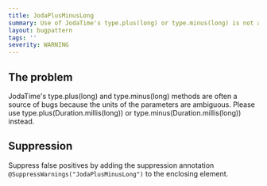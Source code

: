 ```yaml
---
title: JodaPlusMinusLong
summary: Use of JodaTime's type.plus(long) or type.minus(long) is not allowed (where <type> = {Duration,Instant,DateTime,DateMidnight}). Please use  type.plus(Duration.millis(long)) or type.minus(Duration.millis(long)) instead.
layout: bugpattern
tags: ''
severity: WARNING
---
```


<!--
*** AUTO-GENERATED, DO NOT MODIFY ***
To make changes, edit the @BugPattern annotation or the explanation in docs/bugpattern.
-->

## The problem
JodaTime's type.plus(long) and type.minus(long) methods are often a source of bugs because the units of the parameters are ambiguous. Please use type.plus(Duration.millis(long)) or type.minus(Duration.millis(long)) instead.

## Suppression
Suppress false positives by adding the suppression annotation `@SuppressWarnings("JodaPlusMinusLong")` to the enclosing element.
